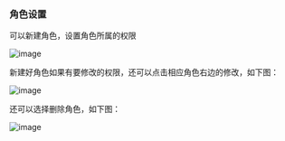 ### 角色设置

可以新建角色，设置角色所属的权限

![image](https://user-images.githubusercontent.com/90588289/135217146-59ff526e-70bc-4b0b-85e9-eced19f5874f.png)

新建好角色如果有要修改的权限，还可以点击相应角色右边的修改，如下图：

![image](https://user-images.githubusercontent.com/90588289/135217024-6cd8abb0-81b2-4ff0-bfec-7c69864c7cbb.png)

还可以选择删除角色，如下图：

![image](https://user-images.githubusercontent.com/90588289/135216942-19903c1d-ddb1-4e84-87d6-42601abc11ba.png)
